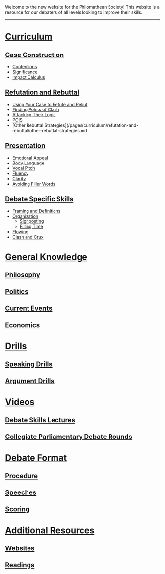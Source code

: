 Welcome to the new website for the Philomathean Society! This website is a resource for our debaters of all levels looking to improve their skills.

---
# [__Curriculum__](/pages/curriculum.md)
## [Case Construction](/pages/curriculum/case-construction.md)
* [Contentions](/pages/curriculum/case-construction/contentions.md)
* [Significance](/pages/curriculum/case-construction/significance.md)
* [Impact Calculus](/pages/curriculum/case-construction/impact-calculus.md)

## [Refutation and Rebuttal](/pages/curriculum/refutation-and-rebuttal.md)
* [Using Your Case to Refute and Rebut](/pages/curriculum/refutation-and-rebuttal/using-your-case.md)
* [Finding Points of Clash](/pages/curriculum/refutation-and-rebuttal/finding-points-of-clash.md)
* [Attacking Their Logic](/pages/curriculum/refutation-and-rebuttal/attacking-their-logic.md)
* [POIS](/pages/curriculum/refutation-and-rebuttal/pois.md)
* [Other Rebuttal Strategies](/pages/curriculum/refutation-and-rebuttal/other-rebuttal-strategies.md

## [Presentation](/pages/curriculum/presentation.md)
* [Emotional Appeal](/pages/curriculum/prensentation/emotional-appeal.md)
* [Body Language](/pages/curriculum/presentation/body-language.md)
* [Vocal Pitch](/pages/curriculum/presentation/vocal-pitch.md)
* [Fluency](/pages/curriculum/presentation/fluency.md)
* [Clarity](/pages/curriculum/presentation/clarity.md)
* [Avoiding Filler Words](/pages/curriculum/presentation/avoiding-filler-words.md)

## [Debate Specific Skills](/pages/curriculum/debate-specific-skills.md)
* [Framing and Definitions](/pages/curriculum/debate-specific-skills/framing-and-definitions.md)
* [Organization](/pages/curriculum/debate-specific-skills/organization.md)
  * [Signposting](/pages/curriculum/debate-specific-skills/organization/signposting.md)
  * [Filling Time](/pages/curriculum/debate-specific-skills/organization/filling-time.md)
* [Flowing](/pages/curriculum/debate-specific-skills/flowing.md)
* [Clash and Crux](/pages/curriculum/debate-specific-skills/clash-and-crux.md)

# [__General Knowledge__](/pages/curriculum/general-knowledge.md)
## [Philosophy](/pages/curriculum/general-knowledge/philosophy.md)
## [Politics](/pages/curriculum/general-knowledge/politics.md)
## [Current Events](/pages/curriculum/general-knowledge/current-events.md)
## [Economics](/pages/curriculum/general-knowledge/economics.md)

# [__Drills__](/pages/drills.md)
## [Speaking Drills](/pages/drills/speaking-drills.md)
## [Argument Drills](/pages/drills/argument-drills.md)

# [__Videos__](/pages/videos.md)
## [Debate Skills Lectures](/pages/videos/debate-skills-lectures.md)
## [Collegiate Parliamentary Debate Rounds](/pages/videos/collegiate-parliamentary-debate-rounds.md)

# [__Debate Format__](/pages/debate-format.md)
## [Procedure](/pages/debate-format/procedure.md)
## [Speeches](/pages/debate-format/speeches.md)
## [Scoring](/pages/debate-format/scoring.md)

# [__Additional Resources__](/pages/additional-resources.md)
## [Websites](/pages/addtional-resources/websites.md)
## [Readings](/pages/additional-resources/readings.md)
